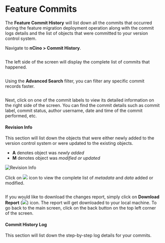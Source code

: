 # Feature Commits

The **Feature Commit History** will list down all the commits that occurred during the feature migration deployment operation along with the commit logs details and the list of objects that were committed to your version control system.

Navigate to **nCino > Commit History**.

<figure><img src="https://cdn.document360.io/8711f4e7-c040-4616-aac9-d947f87e4619/Images/Documentation/image-1616331445603.png" alt=""><figcaption></figcaption></figure>

The left side of the screen will display the complete list of commits that happened.

<figure><img src="https://cdn.document360.io/8711f4e7-c040-4616-aac9-d947f87e4619/Images/Documentation/image-1616331470907.png" alt=""><figcaption></figcaption></figure>

Using the **Advanced Search** filter, you can filter any specific commit records faster.

<figure><img src="https://cdn.document360.io/8711f4e7-c040-4616-aac9-d947f87e4619/Images/Documentation/image-1616331534064.png" alt=""><figcaption></figcaption></figure>

Next, click on one of the commit labels to view its detailed information on the right side of the screen. You can find the commit details such as commit label, commit status, author username, date and time of the commit performed, etc.&#x20;

#### Revision Info <a href="#revision-info" id="revision-info"></a>

This section will list down the objects that were either newly added to the version control system or were updated to the existing objects.

* **A** denotes object was _newly added_
* **M** denotes object was _modified or updated_

![Revision Info](https://cdn.document360.io/8711f4e7-c040-4616-aac9-d947f87e4619/Images/Documentation/image-1616332051904.png)

Click on ![](https://cdn.document360.io/8711f4e7-c040-4616-aac9-d947f87e4619/Images/Documentation/image-1632427392773.png) icon to view the complete list of _metadata_ and _data_ added or modified.

<figure><img src="https://cdn.document360.io/8711f4e7-c040-4616-aac9-d947f87e4619/Images/Documentation/image-1616332468338.png" alt=""><figcaption></figcaption></figure>

If you would like to download the changes report, simply click on **Download Report** (![](https://cdn.document360.io/8711f4e7-c040-4616-aac9-d947f87e4619/Images/Documentation/image-1632427430085.png)) icon. The report will get downloaded to your local machine. To go back to the main screen, click on the back button on the top left corner of the screen.

#### Commit History Log <a href="#commit-history-log" id="commit-history-log"></a>

This section will list down the step-by-step log details for your commits.

<figure><img src="https://cdn.document360.io/8711f4e7-c040-4616-aac9-d947f87e4619/Images/Documentation/image-1616332519360.png" alt=""><figcaption></figcaption></figure>

<figure><img src="https://cdn.document360.io/8711f4e7-c040-4616-aac9-d947f87e4619/Images/Documentation/image-1616332577591.png" alt=""><figcaption></figcaption></figure>

